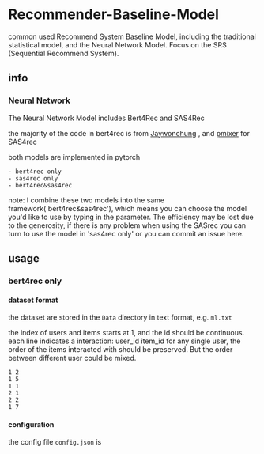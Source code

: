 # Recommender-Baseline-Model
common used Recommend System Baseline Model, including the traditional statistical model, and the Neural Network Model. Focus on the SRS (Sequential Recommend System).

## info

### Neural Network

The Neural Network Model includes Bert4Rec and SAS4Rec

the majority of the code in bert4rec is from [Jaywonchung](https://github.com/jaywonchung/BERT4Rec-VAE-Pytorch) , and [pmixer](https://github.com/pmixer/SASRec.pytorch) for SAS4rec

both models are implemented in pytorch



```
- bert4rec only
- sas4rec only
- bert4rec&sas4rec
```



note: I combine these two models into the same framework('bert4rec&sas4rec'), which means you can choose the model you'd like to use by typing in the parameter. The efficiency may be lost due to the generosity, if there is any problem when using the SASrec  you can turn to use the model in 'sas4rec only' or you can commit an issue here.



## usage

### bert4rec only

#### dataset format

the dataset are stored in the `Data` directory in text format, e.g. `ml.txt`

the index of users and items starts at 1, and the id should be continuous.
each line indicates a interaction: user_id item_id
for any single user, the order of the items interacted with should be preserved. But the order between different user could be mixed.
```
1 2
1 5
1 1
2 1
2 2
1 7
```

#### configuration
the config file `config.json` is 



